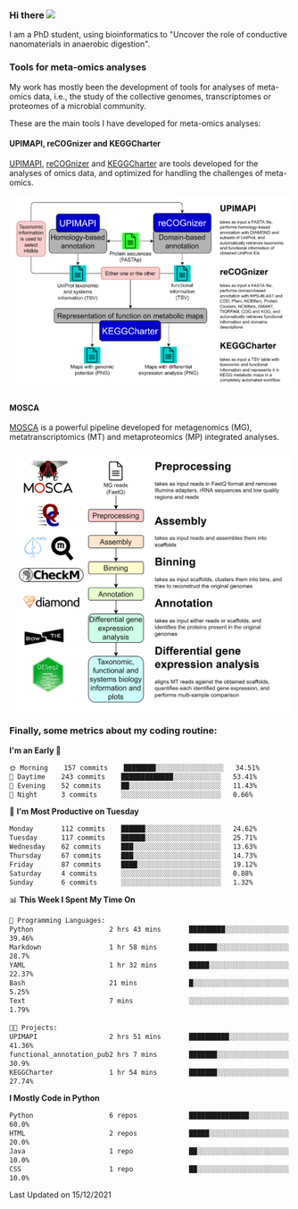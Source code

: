### Hi there <img src="https://media.giphy.com/media/hvRJCLFzcasrR4ia7z/giphy.gif" width="25px">

I am a PhD student, using bioinformatics to "Uncover the role of conductive nanomaterials in anaerobic digestion".

### Tools for meta-omics analyses

My work has mostly been the development of tools for analyses of meta-omics data, i.e., the study of the collective genomes, transcriptomes or proteomes of a microbial community.

These are the main tools I have developed for meta-omics analyses:

#### UPIMAPI, reCOGnizer and KEGGCharter

[UPIMAPI](https://github.com/iquasere/UPIMAPI), [reCOGnizer](https://github.com/iquasere/reCOGnizer) and [KEGGCharter](https://github.com/iquasere/KEGGCharter) are tools developed for the analyses of omics data, and optimized for handling the challenges of meta-omics.

<p align="center">
    <img src="assets/annotation_workflow.png">
</p>

#### MOSCA

[MOSCA](https://github.com/iquasere/MOSCA) is a powerful pipeline developed for metagenomics (MG), metatranscriptomics (MT) and metaproteomics (MP) integrated analyses.

<p align="center">
    <img src="assets/mosca_workflow.png" align="center" width="700">
</p>


### Finally, some metrics about my coding routine:

<!--START_SECTION:waka-->
**I'm an Early 🐤** 

```text
🌞 Morning    157 commits    ████████░░░░░░░░░░░░░░░░░   34.51% 
🌆 Daytime    243 commits    █████████████░░░░░░░░░░░░   53.41% 
🌃 Evening    52 commits     ██░░░░░░░░░░░░░░░░░░░░░░░   11.43% 
🌙 Night      3 commits      ░░░░░░░░░░░░░░░░░░░░░░░░░   0.66%

```
📅 **I'm Most Productive on Tuesday** 

```text
Monday       112 commits    ██████░░░░░░░░░░░░░░░░░░░   24.62% 
Tuesday      117 commits    ██████░░░░░░░░░░░░░░░░░░░   25.71% 
Wednesday    62 commits     ███░░░░░░░░░░░░░░░░░░░░░░   13.63% 
Thursday     67 commits     ███░░░░░░░░░░░░░░░░░░░░░░   14.73% 
Friday       87 commits     ████░░░░░░░░░░░░░░░░░░░░░   19.12% 
Saturday     4 commits      ░░░░░░░░░░░░░░░░░░░░░░░░░   0.88% 
Sunday       6 commits      ░░░░░░░░░░░░░░░░░░░░░░░░░   1.32%

```


📊 **This Week I Spent My Time On** 

```text
💬 Programming Languages: 
Python                   2 hrs 43 mins       █████████░░░░░░░░░░░░░░░░   39.46% 
Markdown                 1 hr 58 mins        ███████░░░░░░░░░░░░░░░░░░   28.7% 
YAML                     1 hr 32 mins        █████░░░░░░░░░░░░░░░░░░░░   22.37% 
Bash                     21 mins             █░░░░░░░░░░░░░░░░░░░░░░░░   5.25% 
Text                     7 mins              ░░░░░░░░░░░░░░░░░░░░░░░░░   1.79%

🐱‍💻 Projects: 
UPIMAPI                  2 hrs 51 mins       ██████████░░░░░░░░░░░░░░░   41.36% 
functional_annotation_pub2 hrs 7 mins        ███████░░░░░░░░░░░░░░░░░░   30.9% 
KEGGCharter              1 hr 54 mins        ███████░░░░░░░░░░░░░░░░░░   27.74%

```

**I Mostly Code in Python** 

```text
Python                   6 repos             ███████████████░░░░░░░░░░   60.0% 
HTML                     2 repos             █████░░░░░░░░░░░░░░░░░░░░   20.0% 
Java                     1 repo              ██░░░░░░░░░░░░░░░░░░░░░░░   10.0% 
CSS                      1 repo              ██░░░░░░░░░░░░░░░░░░░░░░░   10.0%

```



 Last Updated on 15/12/2021
<!--END_SECTION:waka-->
